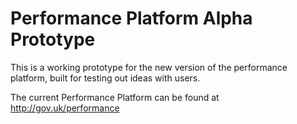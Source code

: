 # Performance Platform Alpha Prototype

This is a working prototype for the new version of the performance platform, built for testing out ideas with users.

The current Performance Platform can be found at http://gov.uk/performance
